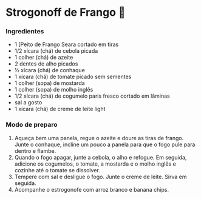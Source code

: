 # Strogonoff de Frango :chicken:

### Ingredientes 

- 1 [Peito de Frango Seara cortado em tiras
- 1/2 xícara (chá) de cebola picada
- 1 colher (chá) de azeite
- 2 dentes de alho picados
- ½ xícara (chá) de conhaque
- 1 xícara (chá) de tomate picado sem sementes
- 1 colher (sopa) de mostarda
- 1 colher (sopa) de molho inglês
- 1/2 xícara (chá) de cogumelo paris fresco cortado em lâminas
- sal a gosto
- 1 xícara (chá) de creme de leite light



### Modo de preparo

1. Aqueça bem uma panela, regue o azeite e doure as tiras de frango. Junte o conhaque, incline um pouco a panela para que o fogo pule para dentro e flambe.
2. Quando o fogo apagar, junte a cebola, o alho e refogue. Em seguida, adicione os cogumelos, o tomate, a mostarda e o molho inglês e cozinhe até o tomate se dissolver.
3. Tempere com sal e desligue o fogo. Junte o creme de leite. Sirva em seguida.
4. Acompanhe o estrogonofe com arroz branco e banana chips.